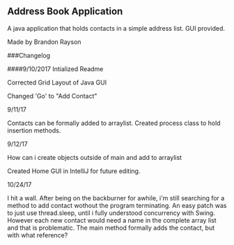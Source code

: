 ## Address Book Application


A java application that holds contacts in a simple address list. GUI provided.

Made by Brandon Rayson

###Changelog

####9/10/2017
Intialized Readme

Corrected Grid Layout of Java GUI

Changed 'Go' to "Add Contact"

9/11/17

Contacts can be formally added to arraylist. Created process class to hold insertion methods.

9/12/17

How can i create objects outside of main and add to arraylist

Created Home GUI in IntelliJ for future editing.

10/24/17

I hit a wall. After being on the backburner for awhile, i'm still searching for a method to add contact wothout the program terminating.
An easy patch was to just use thread.sleep, until i fully understood concurrency with Swing. However each new contact would need a name in the complete array list and that is problematic.
The main method formally adds the contact, but with what reference? 
